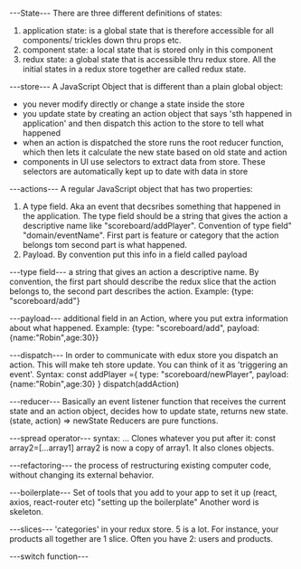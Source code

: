 ---State---
There are three different definitions of states:

1. application state: is a global state that is therefore accessible for all components/ trickles down thru props etc.
2. component state: a local state that is stored only in this component
3. redux state: a global state that is accessible thru redux store. All the initial states in a redux store together are called redux state.

---store---
A JavaScript Object that is different than a plain global object:

- you never modify directly or change a state inside the store
- you update state by creating an action object that says 'sth happened in application' and then dispatch this action to the store to tell what happened
- when an action is dispatched the store runs the root reducer function, which then lets it calculate the new state based on old state and action
- components in UI use selectors to extract data from store. These selectors are automatically kept up to date with data in store

---actions---
A regular JavaScript object that has two properties:

1. A type field. Aka an event that decsribes something that happened in the application.
   The type field should be a string that gives the action a descriptive name like "scoreboard/addPlayer". Convention of type field" "domain/eventName". First part is feature or category that the action belongs tom second part is what happened.
2. Payload. By convention put this info in a field called payload

---type field---
a string that gives an action a descriptive name. By convention, the first part should describe the redux slice that the action belongs to, the second part describes the action.
Example:
{type: "scoreboard/add"}

---payload---
additional field in an Action, where you put extra information about what happened.
Example:
{type: "scoreboard/add", payload: {name:"Robin",age:30}}

---dispatch---
In order to communicate with edux store you dispatch an action. This will make teh store update. You can think of it as 'triggering an event'.
Syntax:
const addPlayer ={
type: "scoreboard/newPlayer",
payload: {name:"Robin",age:30}
}
dispatch(addAction)

---reducer---
Basically an event listener
function that receives the current state and an action object, decides how to update state, returns new state.
(state, action) => newState
Reducers are pure functions.

---spread operator---
syntax: ...
Clones whatever you put after it:
const array2=[...array1]
array2 is now a copy of array1.
It also clones objects.

---refactoring---
the process of restructuring existing computer code, without changing its external behavior.

---boilerplate---
Set of tools that you add to your app to set it up
(react, axios, react-router etc)
"setting up the boilerplate"
Another word is skeleton.

---slices---
'categories' in your redux store. 5 is a lot. For instance, your products all together are 1 slice.
Often you have 2: users and products.

---switch function---
